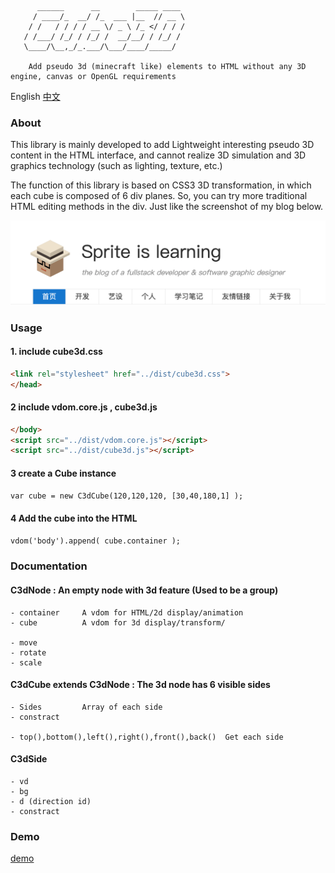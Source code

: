 ```
      ______      __        _____ ____
     / ____/_  __/ /_  ___ |__  // __ \
    / /   / / / / __ \/ _ \ /_ </ / / /
   / /___/ /_/ / /_/ /  __/__/ / /_/ /
   \____/\__,_/_.___/\___/____/_____/

    Add pseudo 3d (minecraft like) elements to HTML without any 3D engine, canvas or OpenGL requirements

```

English  [中文](readme-zh-CN.md) 

### About

This library is mainly developed to add Lightweight interesting pseudo 3D content in the HTML interface, and cannot realize 3D simulation and 3D graphics technology (such as lighting, texture, etc.)

The function of this library is based on CSS3 3D transformation, in which each cube is composed of 6 div planes.
So, you can try more traditional HTML editing methods in the div. Just like the screenshot of my blog below.

![Image text](../assets/images/intro.png)

### Usage

#### 1. include cube3d.css

```html
<link rel="stylesheet" href="../dist/cube3d.css">
</head>
```
    
#### 2 include vdom.core.js , cube3d.js
```html
</body>
<script src="../dist/vdom.core.js"></script>
<script src="../dist/cube3d.js"></script>
```

#### 3 create a Cube instance
```html
var cube = new C3dCube(120,120,120, [30,40,180,1] );
```

#### 4 Add the cube into the HTML
```html
vdom('body').append( cube.container );
```

### Documentation

#### C3dNode        : An empty node with 3d feature (Used to be a group)
    - container     A vdom for HTML/2d display/animation
    - cube          A vdom for 3d display/transform/
    
    - move
    - rotate
    - scale

#### C3dCube extends C3dNode : The 3d node has 6 visible sides
    - Sides         Array of each side
    - constract
    
    - top(),bottom(),left(),right(),front(),back()  Get each side 

#### C3dSide
    - vd
    - bg
    - d (direction id)
    - constract


### Demo

[demo](../demo/index.html)